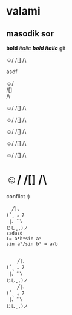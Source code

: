 # valami
## masodik sor
**bold**
*italic*
***bold italic***
git 

☺/
/[]
/\

asdf

 
☺/                   
/[]     
/\      

☺/
/[]
/\

☺/
/[]
/\

☺/
/[]
/\

☺/
/[]
/\

☺/
/[]
/\

☺/
/[]
/\
=======
conflict :)

      ╱|、
    (˚ˎ 。7  
     |、˜〵          
    じしˍ,)ノ
    sadasd
    T= a*b*sin a°
    sin a°/sin b° = a/b


        ╱|、
    (˚ˎ 。7  
     |、˜〵          
    じしˍ,)ノ
        ╱|、
    (˚ˎ 。7  
     |、˜〵          
    じしˍ,)ノ